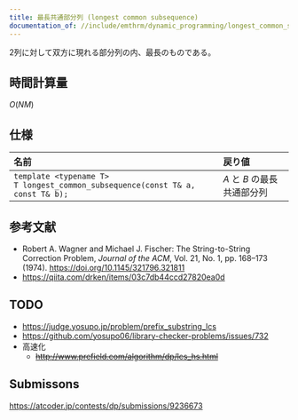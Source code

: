 ```yaml
---
title: 最長共通部分列 (longest common subsequence)
documentation_of: //include/emthrm/dynamic_programming/longest_common_subsequence.hpp
---
```


2列に対して双方に現れる部分列の内、最長のものである。


## 時間計算量

$O(NM)$


## 仕様

|名前|戻り値|
|:--|:--|
|`template <typename T>`<br>`T longest_common_subsequence(const T& a, const T& b);`|$A$ と $B$ の最長共通部分列|


## 参考文献

- Robert A. Wagner and Michael J. Fischer: The String-to-String Correction Problem, *Journal of the ACM*, Vol. 21, No. 1, pp. 168–173 (1974). https://doi.org/10.1145/321796.321811
- https://qiita.com/drken/items/03c7db44ccd27820ea0d


## TODO

- https://judge.yosupo.jp/problem/prefix_substring_lcs
- https://github.com/yosupo06/library-checker-problems/issues/732
- 高速化
  - ~~http://www.prefield.com/algorithm/dp/lcs_hs.html~~


## Submissons

https://atcoder.jp/contests/dp/submissions/9236673
